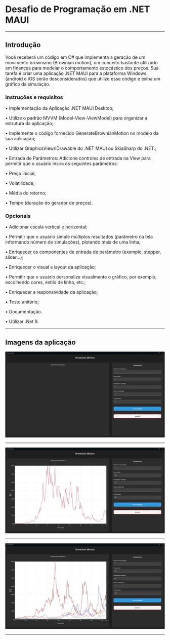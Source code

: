 # Desafio de Programação em .NET MAUI

---

## Introdução

Você receberá um código em C# que implementa a geração de um movimento browniano (Brownian motion), um conceito bastante utilizado em finanças para modelar o comportamento estocástico dos preços. Sua tarefa é criar uma aplicação .NET MAUI para a plataforma Windows (android e iOS serão desconsiderados) que utilize esse código e exiba um gráfico da simulação.

### Instruções e requisitos

• Implementação da Aplicação .NET MAUI Desktop;

• Utilize o padrão MVVM (Model-View-ViewModel) para organizar a estrutura da aplicação;

• Implemente o código fornecido GenerateBrownianMotion no modelo da sua aplicação;

• Utilizar GraphicsView/IDrawable do .NET MAUI ou SkiaSharp do .NET.;

• Entrada de Parâmetros: Adicione controles de entrada na View para permitir que o usuário insira os seguintes parâmetros:

• Preço inicial;

• Volatilidade;

• Média do retorno;

• Tempo (duração do gerador de preços).

### Opcionais

• Adicionar escala vertical e horizontal;

• Permitir que o usuário simule múltiplos resultados (parâmetro na tela informando
número de simulações), plotando mais de uma linha;

• Enriquecer os componentes de entrada de parâmetro (exemplo, stepper, slider...); 

• Enriquecer o visual e layout da aplicação;

• Permitir que o usuário personalize visualmente o gráfico, por exemplo, escolhendo cores, estilo de linha, etc.;

• Enriquecer a responsividade da aplicação;

• Teste unitário;

• Documentação.

• Utilizar .Net 9. 

---

## Imagens da aplicação

![Inicio](Medias/Captura%20de%20tela%202025-09-05%20121145.png)

---

![Apenas 1 simulação](Medias/Captura%20de%20tela%202025-09-05%20120515.png)

---

![Múltiplas simulações](Medias/Captura%20de%20tela%202025-09-05%20120545.png)

---